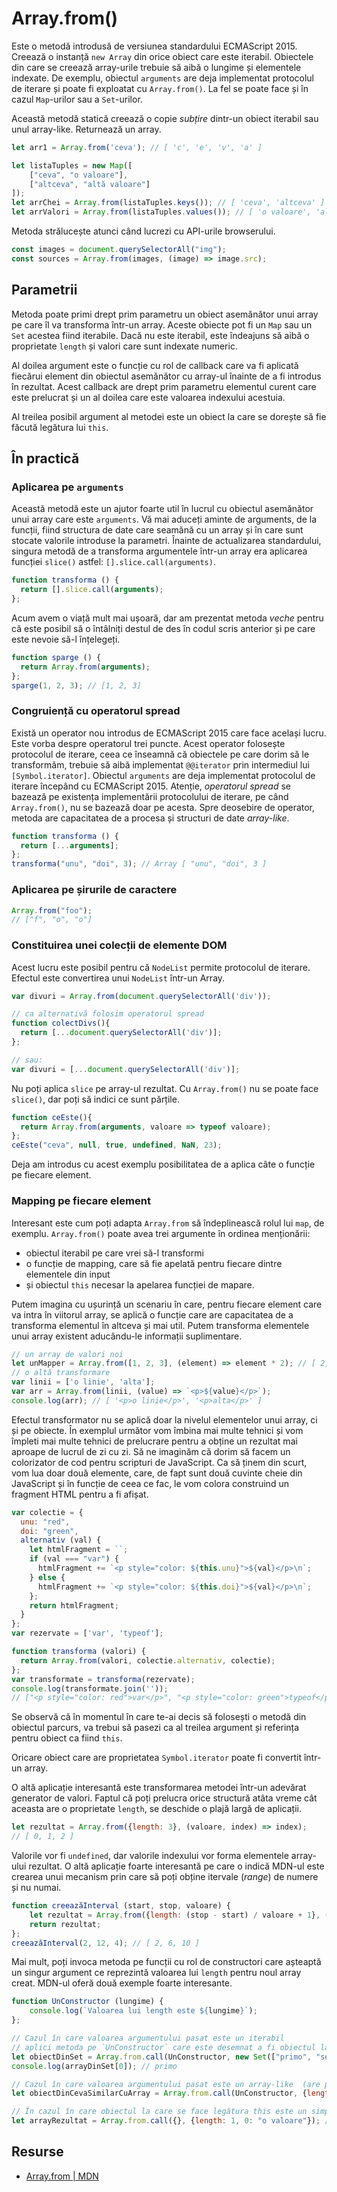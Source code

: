 # Array.from()

Este o metodă introdusă de versiunea standardului ECMAScript 2015. Creează o instanță `new Array` din orice obiect care este iterabil. Obiectele din care se creează array-urile trebuie să aibă o lungime și elementele indexate. De exemplu, obiectul `arguments` are deja implementat protocolul de iterare și poate fi exploatat cu `Array.from()`. La fel se poate face și în cazul `Map`-urilor sau a `Set`-urilor.

Această metodă statică creează o copie *subțire* dintr-un obiect iterabil sau unul array-like. Returnează un array.

```javascript
let arr1 = Array.from('ceva'); // [ 'c', 'e', 'v', 'a' ]

let listaTuples = new Map([
    ["ceva", "o valoare"],
    ["altceva", "altă valoare"]
]);
let arrChei = Array.from(listaTuples.keys()); // [ 'ceva', 'altceva' ]
let arrValori = Array.from(listaTuples.values()); // [ 'o valoare', 'altă valoare' ]
```

Metoda strălucește atunci când lucrezi cu API-urile browserului.

```javascript
const images = document.querySelectorAll("img");
const sources = Array.from(images, (image) => image.src);
```

## Parametrii

Metoda poate primi drept prim parametru un obiect asemănător unui array pe care îl va transforma într-un array. Aceste obiecte pot fi un `Map` sau un `Set` acestea fiind iterabile. Dacă nu este iterabil, este îndeajuns să aibă o proprietate `length` și valori care sunt indexate numeric.

Al doilea argument este o funcție cu rol de callback care va fi aplicată fiecărui element din obiectul asemănător cu array-ul înainte de a fi introdus în rezultat. Acest callback are drept prim parametru elementul curent care este prelucrat și un al doilea care este valoarea indexului acestuia.

Al treilea posibil argument al metodei este un obiect la care se dorește să fie făcută legătura lui `this`.

## În practică
### Aplicarea pe `arguments`

Această metodă este un ajutor foarte util în lucrul cu obiectul asemănător unui array care este `arguments`. Vă mai aduceți aminte de arguments, de la funcții, fiind structura de date care seamănă cu un array și în care sunt stocate valorile introduse la parametri. Înainte de actualizarea standardului, singura metodă de a transforma argumentele într-un array era aplicarea funcției `slice()` astfel: `[].slice.call(arguments)`.

```javascript
function transforma () {
  return [].slice.call(arguments);
};
```

Acum avem o viață mult mai ușoară, dar am prezentat metoda *veche* pentru că este posibil să o întâlniți destul de des în codul scris anterior și pe care este nevoie să-l înțelegeți.

```javascript
function sparge () {
  return Array.from(arguments);
};
sparge(1, 2, 3); // [1, 2, 3]
```

### Congruiență cu operatorul spread

Există un operator nou introdus de ECMAScript 2015 care face același lucru. Este vorba despre operatorul trei puncte. Acest operator folosește protocolul de iterare, ceea ce înseamnă că obiectele pe care dorim să le transformăm, trebuie să aibă implementat `@@iterator` prin intermediul lui `[Symbol.iterator]`. Obiectul `arguments` are deja implementat protocolul de iterare începând cu ECMAScript 2015. Atenție, *operatorul spread* se bazează pe existența implementării protocolului de iterare, pe când `Array.from()`, nu se bazează doar pe acesta. Spre deosebire de operator, metoda are capacitatea de a procesa și structuri de date *array-like*.

```javascript
function transforma () {
  return [...arguments];
};
transforma("unu", "doi", 3); // Array [ "unu", "doi", 3 ]
```

### Aplicarea pe șirurile de caractere

```javascript
Array.from("foo");
// ["f", "o", "o"]
```

### Constituirea unei colecții de elemente DOM

Acest lucru este posibil pentru că `NodeList` permite protocolul de iterare. Efectul este convertirea unui `NodeList` într-un Array.

```javascript
var divuri = Array.from(document.querySelectorAll('div'));

// ca alternativă folosim operatorul spread
function colectDivs(){
  return [...document.querySelectorAll('div')];
};

// sau:
var divuri = [...document.querySelectorAll('div')];
```

Nu poți aplica `slice` pe array-ul rezultat. Cu `Array.from()` nu se poate face `slice()`, dar poți să indici ce sunt părțile.

```javascript
function ceEste(){
  return Array.from(arguments, valoare => typeof valoare);
};
ceEste("ceva", null, true, undefined, NaN, 23);
```

Deja am introdus cu acest exemplu posibilitatea de a aplica câte o funcție pe fiecare element.

### Mapping pe fiecare element

Interesant este cum poți adapta `Array.from` să îndeplinească rolul lui `map`, de exemplu. `Array.from()` poate avea trei argumente în ordinea menționării:

- obiectul iterabil pe care vrei să-l transformi
- o funcție de mapping, care să fie apelată pentru fiecare dintre elementele din input
- și obiectul `this` necesar la apelarea funcției de mapare.

Putem imagina cu ușurință un scenariu în care, pentru fiecare element care va intra în viitorul array, se aplică o funcție care are capacitatea de a transforma elementul în altceva și mai util. Putem transforma elementele unui array existent aducându-le informații suplimentare.

```javascript
// un array de valori noi
let unMapper = Array.from([1, 2, 3], (element) => element * 2); // [ 2, 4, 6 ]
// o altă transformare
var linii = ['o linie', 'alta'];
var arr = Array.from(linii, (value) => `<p>${value}</p>`);
console.log(arr); // [ '<p>o linie</p>', '<p>alta</p>' ]
```

Efectul transformator nu se aplică doar la nivelul elementelor unui array, ci și pe obiecte. În exemplul următor vom îmbina mai multe tehnici și vom împleti mai multe tehnici de prelucrare pentru a obține un rezultat mai aproape de lucrul de zi cu zi. Să ne imaginăm că dorim să facem un colorizator de cod pentru scripturi de JavaScript. Ca să ținem din scurt, vom lua doar două elemente, care, de fapt sunt două cuvinte cheie din JavaScript și în funcție de ceea ce fac, le vom colora construind un fragment HTML pentru a fi afișat.

```javascript
var colectie = {
  unu: "red",
  doi: "green",
  alternativ (val) {
    let htmlFragment = ``;
    if (val === "var") {
      htmlFragment += `<p style="color: ${this.unu}">${val}</p>\n`;
    } else {
      htmlFragment += `<p style="color: ${this.doi}">${val}</p>\n`;
    };
    return htmlFragment;
  }
};
var rezervate = ['var', 'typeof'];

function transforma (valori) {
  return Array.from(valori, colectie.alternativ, colectie);
};
var transformate = transforma(rezervate);
console.log(transformate.join(''));
// ["<p style="color: red">var</p>", "<p style="color: green">typeof</p>"]
```

Se observă că în momentul în care te-ai decis să folosești o metodă din obiectul parcurs, va trebui să pasezi ca al treilea argument și referința pentru obiect ca fiind `this`.

Oricare obiect care are proprietatea `Symbol.iterator` poate fi convertit într-un array.

O altă aplicație interesantă este transformarea metodei într-un adevărat generator de valori. Faptul că poți prelucra orice structură atâta vreme cât aceasta are o proprietate `length`, se deschide o plajă largă de aplicații.

```javascript
let rezultat = Array.from({length: 3}, (valoare, index) => index);
// [ 0, 1, 2 ]
```

Valorile vor fi `undefined`, dar valorile indexului vor forma elementele array-ului rezultat.
O altă aplicație foarte interesantă pe care o indică MDN-ul este crearea unui mecanism prin care să poți obține itervale (*range*) de numere și nu numai.

```javascript
function creeazăInterval (start, stop, valoare) {
    let rezultat = Array.from({length: (stop - start) / valoare + 1}, (_, index) => start + index * valoare);
    return rezultat;
};
creeazăInterval(2, 12, 4); // [ 2, 6, 10 ]
```

Mai mult, poți invoca metoda pe funcții cu rol de constructori care așteaptă un singur argument ce reprezintă valoarea lui `length` pentru noul array creat. MDN-ul oferă două exemple foarte interesante.

```javascript
function UnConstructor (lungime) {
    console.log(`Valoarea lui length este ${lungime}`); 
};

// Cazul în care valoarea argumentului pasat este un iterabil
// aplici metoda pe `UnConstructor` care este desemnat a fi obiectul la care se leagă `this`.
let obiectDinSet = Array.from.call(UnConstructor, new Set(["primo", "secundo"])); // { 0: 'primo', 1: 'secundo', length: 2 }
console.log(arrayDinSet[0]); // primo

// Cazul în care valoarea argumentului pasat este un array-like  (are proprietate length)
let obiectDinCevaSimilarCuArray = Array.from.call(UnConstructor, {length: 1, 0: "o valoare"}); // { 0: 'o valoare', length: 1 }

// În cazul în care obiectul la care se face legătura this este un simplu obiect, va fi returnat un Array, nu un obiect
let arrayRezultat = Array.from.call({}, {length: 1, 0: "o valoare"}); // [ 'o valoare' ]
```

## Resurse

- [Array.from | MDN](https://developer.mozilla.org/en-US/docs/Web/JavaScript/Reference/Global_Objects/Array/from)